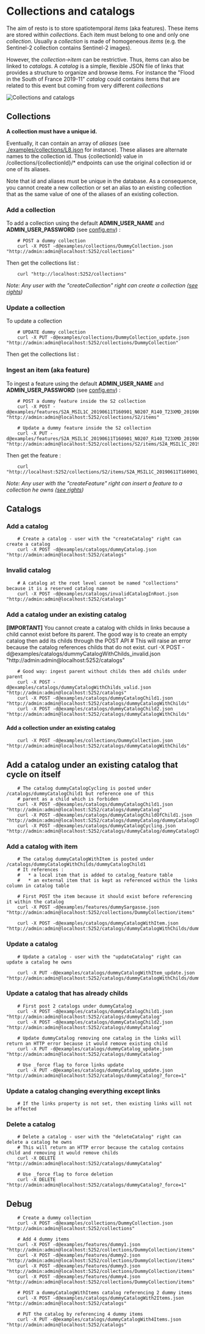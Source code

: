 # Collections and catalogs
The aim of resto is to store spatiotemporal *items* (aka features). These items are stored within *collections*.
Each item must belong to one and only one *collection*. Usually a *collection* is made of homogeneous *items* (e.g. the Sentinel-2 collection contains Sentinel-2 images).

However, the *collection->item* can be restrictive. Thus, items can also be linked to *catalogs*. A *catalog* is a simple, flexible JSON file of links that provides a structure to organize and browse items. For instance the "Flood in the South of France 2019-11" *catalog* could contains items that are related to this event but coming from very different *collections*

![Collections and catalogs](./stac_catalog.png)

## Collections
**A collection must have a unique id.**

Eventually, it can contain an array of *aliases* (see [./examples/collections/L8.json](./examples/collections/L8.json#L3-L5) for instance). These aliases are alternate names to the collection id. Thus {collectionId} value in /collections/{collectionId}/* endpoints can use the original collection id or one of its aliases.

Note that id and aliases must be unique in the database. As a consequence, you cannot create a new collection or set an alias to an existing collection that as the same value of one of the aliases of an existing collection.

### Add a collection
To add a collection using the default **ADMIN_USER_NAME** and **ADMIN_USER_PASSWORD** (see [config.env](config.env)) :

        # POST a dummy collection
        curl -X POST -d@examples/collections/DummyCollection.json "http://admin:admin@localhost:5252/collections"

Then get the collections list :

        curl "http://localhost:5252/collections"

*Note: Any user with the "createCollection" right can create a collection ([see rights](./USERS.md))*

### Update a collection
To update a collection

        # UPDATE dummy collection
        curl -X PUT -d@examples/collections/DummyCollection_update.json "http://admin:admin@localhost:5252/collections/DummyCollection"

Then get the collections list :

### Ingest an item (aka feature)
To ingest a feature using the default **ADMIN_USER_NAME** and **ADMIN_USER_PASSWORD** (see [config.env](config.env)) :

        # POST a dummy feature inside the S2 collection
        curl -X POST -d@examples/features/S2A_MSIL1C_20190611T160901_N0207_R140_T23XMD_20190611T193040.json "http://admin:admin@localhost:5252/collections/S2/items"

        # Update a dummy feature inside the S2 collection
        curl -X PUT -d@examples/features/S2A_MSIL1C_20190611T160901_N0207_R140_T23XMD_20190611T193040_update.json "http://admin:admin@localhost:5252/collections/S2/items/S2A_MSIL1C_20190611T160901_N0207_R140_T23XMD_20190611T193040"

Then get the feature :

        curl "http://localhost:5252/collections/S2/items/S2A_MSIL1C_20190611T160901_N0207_R140_T23XMD_20190611T193040"

*Note: Any user with the "createFeature" right can insert a feature to a collection he owns ([see rights](./USERS.md))*

## Catalogs

### Add a catalog

        # Create a catalog - user with the "createCatalog" right can create a catalog 
        curl -X POST -d@examples/catalogs/dummyCatalog.json "http://admin:admin@localhost:5252/catalogs"

### Invalid catalog

        # A catalog at the root level cannot be named "collections" because it is a reserved catalog name
        curl -X POST -d@examples/catalogs/invalidCatalogInRoot.json "http://admin:admin@localhost:5252/catalogs"

### Add a catalog under an existing catalog

**[IMPORTANT]** You cannot create a catalog with childs in links because a child cannot exist before its parent. The good way
is to create an empty catalog then add its childs through the POST API
        # This will raise an error because the catalog references childs that do not exist.
        curl -X POST -d@examples/catalogs/dummyCatalogWithChilds_invalid.json "http://admin:admin@localhost:5252/catalogs"

        # Good way: ingest parent without childs then add childs under parent
        curl -X POST -d@examples/catalogs/dummyCatalogWithChilds_valid.json "http://admin:admin@localhost:5252/catalogs"
        curl -X POST -d@examples/catalogs/dummyCatalogChild1.json "http://admin:admin@localhost:5252/catalogs/dummyCatalogWithChilds"
        curl -X POST -d@examples/catalogs/dummyCatalogChild2.json "http://admin:admin@localhost:5252/catalogs/dummyCatalogWithChilds"

#### Add a collection under an existing catalog

        curl -X POST -d@examples/collections/DummyCollection.json "http://admin:admin@localhost:5252/catalogs/dummyCatalogWithChilds"

## Add a catalog under an existing catalog that cycle on itself

        # The catalog dummyCatalogCycling is posted under /catalogs/dummyCatalogChild1 but reference one of this
        # parent as a child which is forbiden
        curl -X POST -d@examples/catalogs/dummyCatalogChild1.json "http://admin:admin@localhost:5252/catalogs/dummyCatalog"
        curl -X POST -d@examples/catalogs/dummyCatalogChildOfChild1.json "http://admin:admin@localhost:5252/catalogs/dummyCatalog/dummyCatalogChild1"
        curl -X POST -d@examples/catalogs/dummyCatalogCycling.json "http://admin:admin@localhost:5252/catalogs/dummyCatalog/dummyCatalogChild1"

### Add a catalog with item

        # The catalog dummyCatalogWithItem is posted under /catalogs/dummyCatalogWithChilds/dummyCatalogChild1
        # It references :
        #   * a local item that is added to catalog_feature table
        #   * an external item that is kept as referenced within the links column in catalog table

        # First POST the item because it should exist before referencing it within the catalog
        curl -X POST -d@examples/features/dummySargasse.json "http://admin:admin@localhost:5252/collections/DummyCollection/items"

        curl -X POST -d@examples/catalogs/dummyCatalogWithItem.json "http://admin:admin@localhost:5252/catalogs/dummyCatalogWithChilds/dummyCatalogChild1"

### Update a catalog

        # Update a catalog - user with the "updateCatalog" right can update a catalog he owns

        curl -X PUT -d@examples/catalogs/dummyCatalogWithItem_update.json "http://admin:admin@localhost:5252/catalogs/dummyCatalogWithChilds/dummyCatalogChild1"

### Update a catalog that has already childs

        # First post 2 catalogs under dummyCatalog 
        curl -X POST -d@examples/catalogs/dummyCatalogChild1.json "http://admin:admin@localhost:5252/catalogs/dummyCatalog"
        curl -X POST -d@examples/catalogs/dummyCatalogChild2.json "http://admin:admin@localhost:5252/catalogs/dummyCatalog"
        
        # Update dummyCatalog removing one catalog in the links will return an HTTP error because it would remove existing child
        curl -X PUT -d@examples/catalogs/dummyCatalog_update.json "http://admin:admin@localhost:5252/catalogs/dummyCatalog"
        
        # Use _force flag to force links update
        curl -X PUT -d@examples/catalogs/dummyCatalog_update.json "http://admin:admin@localhost:5252/catalogs/dummyCatalog?_force=1"

### Update a catalog changing everything except links

        # If the links property is not set, then existing links will not be affected

### Delete a catalog

        # Delete a catalog - user with the "deleteCatalog" right can delete a catalog he owns
        # This will return an HTTP error because the catalog contains child and removing it would remove childs
        curl -X DELETE "http://admin:admin@localhost:5252/catalogs/dummyCatalog"

        # Use _force flag to force deletion
        curl -X DELETE "http://admin:admin@localhost:5252/catalogs/dummyCatalog?_force=1"

## Debug

        # Create a dummy collection
        curl -X POST -d@examples/collections/DummyCollection.json "http://admin:admin@localhost:5252/collections"

        # Add 4 dummy items
        curl -X POST -d@examples/features/dummy1.json "http://admin:admin@localhost:5252/collections/DummyCollection/items"
        curl -X POST -d@examples/features/dummy2.json "http://admin:admin@localhost:5252/collections/DummyCollection/items"
        curl -X POST -d@examples/features/dummy3.json "http://admin:admin@localhost:5252/collections/DummyCollection/items"
        curl -X POST -d@examples/features/dummy4.json "http://admin:admin@localhost:5252/collections/DummyCollection/items"

        # POST a dummyCatalogWithItems catalog referencing 2 dummy items
        curl -X POST -d@examples/catalogs/dummyCatalogWith2Items.json "http://admin:admin@localhost:5252/catalogs"

        # PUT the catalog by referencing 4 dummy items
        curl -X PUT -d@examples/catalogs/dummyCatalogWith4Items.json "http://admin:admin@localhost:5252/catalogs"



        